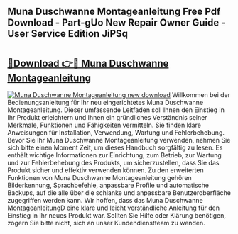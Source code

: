 ## Muna Duschwanne Montageanleitung Free Pdf Download - Part-gUo New Repair Owner Guide - User Service Edition JiPSq

# <h2><a href="http://df8w7ly.blite.top/?on=Muna+Duschwanne+Montageanleitung">🔗Download 👉🔴 Muna Duschwanne Montageanleitung</a></h2>

[![Muna Duschwanne Montageanleitung new download](https://i.imgur.com/lujVjoI.png)](http://df8w7ly.blite.top/?on=Muna+Duschwanne+Montageanleitung)
Willkommen bei der Bedienungsanleitung für Ihr neu eingerichtetes Muna Duschwanne Montageanleitung. Dieser umfassende Leitfaden soll Ihnen den Einstieg in Ihr Produkt erleichtern und Ihnen ein gründliches Verständnis seiner Merkmale, Funktionen und Fähigkeiten vermitteln. Sie finden klare Anweisungen für Installation, Verwendung, Wartung und Fehlerbehebung. Bevor Sie Ihr Muna Duschwanne Montageanleitung verwenden, nehmen Sie sich bitte einen Moment Zeit, um dieses Handbuch sorgfältig zu lesen. Es enthält wichtige Informationen zur Einrichtung, zum Betrieb, zur Wartung und zur Fehlerbehebung des Produkts, um sicherzustellen, dass Sie das Produkt sicher und effektiv verwenden können. Zu den erweiterten Funktionen von Muna Duschwanne Montageanleitung gehören Bilderkennung, Sprachbefehle, anpassbare Profile und automatische Backups, auf die alle über die schlanke und anpassbare Benutzeroberfläche zugegriffen werden kann. Wir hoffen, dass das Muna Duschwanne MontageanleitungD eine klare und leicht verständliche Anleitung für den Einstieg in Ihr neues Produkt war. Sollten Sie Hilfe oder Klärung benötigen, zögern Sie bitte nicht, sich an unser Kundendienstteam zu wenden.
